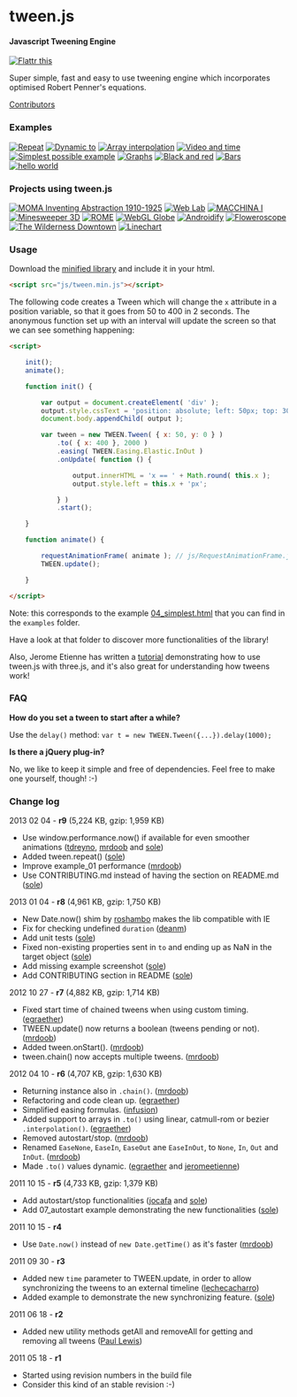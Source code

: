 tween.js
========

#### Javascript Tweening Engine ####

[![Flattr this](https://api.flattr.com/button/flattr-badge-large.png)](https://flattr.com/thing/45014/tween-js)

Super simple, fast and easy to use tweening engine which incorporates optimised Robert Penner's equations.

[Contributors](http://github.com/sole/tween.js/contributors)

### Examples ###

[![Repeat](http://sole.github.com/tween.js/assets/examples/08_repeat.png)](http://sole.github.com/tween.js/examples/08_repeat.html)
[![Dynamic to](http://sole.github.com/tween.js/assets/examples/07_dynamic_to.png)](http://sole.github.com/tween.js/examples/07_dynamic_to.html)
[![Array interpolation](http://sole.github.com/tween.js/assets/examples/03_graphs.png)](http://sole.github.com/tween.js/examples/06_array_interpolation.html)
[![Video and time](http://sole.github.com/tween.js/assets/examples/06_video_and_time.png)](http://sole.github.com/tween.js/examples/05_video_and_time.html)
[![Simplest possible example](http://sole.github.com/tween.js/assets/examples/04_simplest.png)](http://sole.github.com/tween.js/examples/04_simplest.html)
[![Graphs](http://sole.github.com/tween.js/assets/examples/03_graphs.png)](http://sole.github.com/tween.js/examples/03_graphs.html)
[![Black and red](http://sole.github.com/tween.js/assets/examples/02_black_and_red.png)](http://sole.github.com/tween.js/examples/02_black_and_red.html)
[![Bars](http://sole.github.com/tween.js/assets/examples/01_bars.png)](http://sole.github.com/tween.js/examples/01_bars.html)
[![hello world](http://sole.github.com/tween.js/assets/examples/00_hello_world.png)](http://sole.github.com/tween.js/examples/00_hello_world.html)

### Projects using tween.js ###

[![MOMA Inventing Abstraction 1910-1925](http://sole.github.com/tween.js/assets/projects/09_moma.png)](http://www.moma.org/interactives/exhibitions/2012/inventingabstraction/)
[![Web Lab](http://sole.github.com/tween.js/assets/projects/08_web_lab.png)](http://www.chromeweblab.com/)
[![MACCHINA I](http://sole.github.com/tween.js/assets/projects/07_macchina.png)](http://5013.es/toys/macchina)
[![Minesweeper 3D](http://sole.github.com/tween.js/assets/projects/06_minesweeper3d.png)](http://egraether.com/mine3d/)
[![ROME](http://sole.github.com/tween.js/assets/projects/05_rome.png)](http://ro.me)
[![WebGL Globe](http://sole.github.com/tween.js/assets/projects/04_webgl_globe.png)](http://data-arts.appspot.com/globe)
[![Androidify](http://sole.github.com/tween.js/assets/projects/03_androidify.png)](http://www.androidify.com/)
[![Floweroscope](http://sole.github.com/tween.js/assets/projects/02_floweroscope.png)](http://www.floweroscope.com/)
[![The Wilderness Downtown](http://sole.github.com/tween.js/assets/projects/01_wilderness.png)](http://thewildernessdowntown.com/)
[![Linechart](http://sole.github.com/tween.js/assets/projects/00_linechart.png)](http://dejavis.org/linechart)

### Usage ###

Download the [minified library](http://github.com/sole/tween.js/raw/master/build/Tween.js) and include it in your html.

```html
<script src="js/tween.min.js"></script>
```

The following code creates a Tween which will change the `x` attribute in a position variable, so that it goes from 50 to 400 in 2 seconds. The anonymous function set up with an interval will update the screen so that we can see something happening:

```html
<script>

	init();
	animate();

	function init() {

		var output = document.createElement( 'div' );
		output.style.cssText = 'position: absolute; left: 50px; top: 300px; font-size: 100px';
		document.body.appendChild( output );

		var tween = new TWEEN.Tween( { x: 50, y: 0 } )
			.to( { x: 400 }, 2000 )
			.easing( TWEEN.Easing.Elastic.InOut )
			.onUpdate( function () {

				output.innerHTML = 'x == ' + Math.round( this.x );
				output.style.left = this.x + 'px';

			} )
			.start();

	}

	function animate() {

		requestAnimationFrame( animate ); // js/RequestAnimationFrame.js needs to be included too.
		TWEEN.update();

	}

</script>
```

Note: this corresponds to the example [04_simplest.html](http://sole.github.com/tween.js/examples/04_simplest.html) that you can find in the ```examples``` folder.

Have a look at that folder to discover more functionalities of the library!

Also, Jerome Etienne has written a [tutorial](http://learningthreejs.com/blog/2011/08/17/tweenjs-for-smooth-animation/) demonstrating how to use tween.js with three.js, and it's also great for understanding how tweens work!

### FAQ ###

**How do you set a tween to start after a while?**

Use the `delay()` method: `var t = new TWEEN.Tween({...}).delay(1000);`

**Is there a jQuery plug-in?**

No, we like to keep it simple and free of dependencies. Feel free to make one yourself, though! :-)

### Change log ###

2013 02 04 - **r9** (5,224 KB, gzip: 1,959 KB)

* Use window.performance.now() if available for even smoother animations ([tdreyno](https://github.com/tdreyno), [mrdoob](https://github.com/mrdoob) and [sole](https://github.com/sole))
* Added tween.repeat() ([sole](https://github.com/sole))
* Improve example_01 performance ([mrdoob](https://github.com/mrdoob))
* Use CONTRIBUTING.md instead of having the section on README.md ([sole](https://github.com/sole))

2013 01 04 - **r8** (4,961 KB, gzip: 1,750 KB)

* New Date.now() shim by [roshambo](http://github.com/roshambo) makes the lib compatible with IE
* Fix for checking undefined `duration` ([deanm](http://github.com/deanm))
* Add unit tests ([sole](http://github.com/sole))
* Fixed non-existing properties sent in `to` and ending up as NaN in the target object ([sole](http://github.com/sole))
* Add missing example screenshot ([sole](http://github.com/sole))
* Add CONTRIBUTING section in README ([sole](http://github.com/sole))

2012 10 27 - **r7** (4,882 KB, gzip: 1,714 KB)

* Fixed start time of chained tweens when using custom timing. ([egraether](http://github.com/egraether))
* TWEEN.update() now returns a boolean (tweens pending or not). ([mrdoob](http://github.com/mrdoob))
* Added tween.onStart(). ([mrdoob](http://github.com/mrdoob))
* tween.chain() now accepts multiple tweens. ([mrdoob](http://github.com/mrdoob))


2012 04 10 - **r6** (4,707 KB, gzip: 1,630 KB)

* Returning instance also in `.chain()`. ([mrdoob](http://github.com/mrdoob))
* Refactoring and code clean up. ([egraether](http://github.com/egraether))
* Simplified easing formulas. ([infusion](http://github.com/infusion))
* Added support to arrays in `.to()` using linear, catmull-rom or bezier `.interpolation()`. ([egraether](http://github.com/egraether))
* Removed autostart/stop. ([mrdoob](http://github.com/mrdoob))
* Renamed `EaseNone`, `EaseIn`, `EaseOut` ane `EaseInOut`, to `None`, `In`, `Out` and `InOut`. ([mrdoob](http://github.com/mrdoob))
* Made `.to()` values dynamic. ([egraether](http://github.com/egraether) and [jeromeetienne](http://github.com/jeromeetienne))


2011 10 15 - **r5** (4,733 KB, gzip: 1,379 KB)

* Add autostart/stop functionalities ([jocafa](http://github.com/jocafa) and [sole](http://github.com/sole))
* Add 07_autostart example demonstrating the new functionalities ([sole](http://github.com/sole))


2011 10 15 - **r4**

* Use ``Date.now()`` instead of ``new Date.getTime()`` as it's faster ([mrdoob](http://github.com/mrdoob))


2011 09 30 - **r3**

* Added new ``time`` parameter to TWEEN.update, in order to allow synchronizing the tweens to an external timeline ([lechecacharro](http://github.com/lechecacharro))
* Added example to demonstrate the new synchronizing feature. ([sole](http://github.com/sole))


2011 06 18 - **r2**

* Added new utility methods getAll and removeAll for getting and removing all tweens ([Paul Lewis](http://github.com/paullewis))


2011 05 18 - **r1**

* Started using revision numbers in the build file
* Consider this kind of an stable revision :-)
